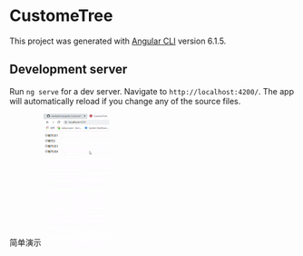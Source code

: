 # CustomeTree

This project was generated with [Angular CLI](https://github.com/angular/angular-cli) version 6.1.5.

## Development server

Run `ng serve` for a dev server. Navigate to `http://localhost:4200/`. The app will automatically reload if you change any of the source files.

简单演示
![image](https://github.com/xiaobaixin/angular_CustomeTree/blob/master/src/assets/image/yanshi.gif)
